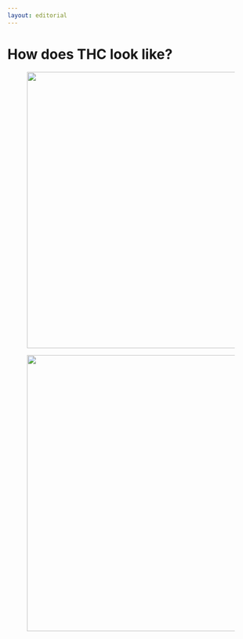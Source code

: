 ```yaml
---
layout: editorial
---
```


# How does THC look like?

<figure><img src="../../../../../../.gitbook/assets/Screenshot 2023-12-03 at 8.17.34 PM.png" alt="" width="563"><figcaption></figcaption></figure>

<figure><img src="../../../../../../.gitbook/assets/Screenshot 2024-02-17 at 2.54.23 AM.png" alt="" width="563"><figcaption></figcaption></figure>
